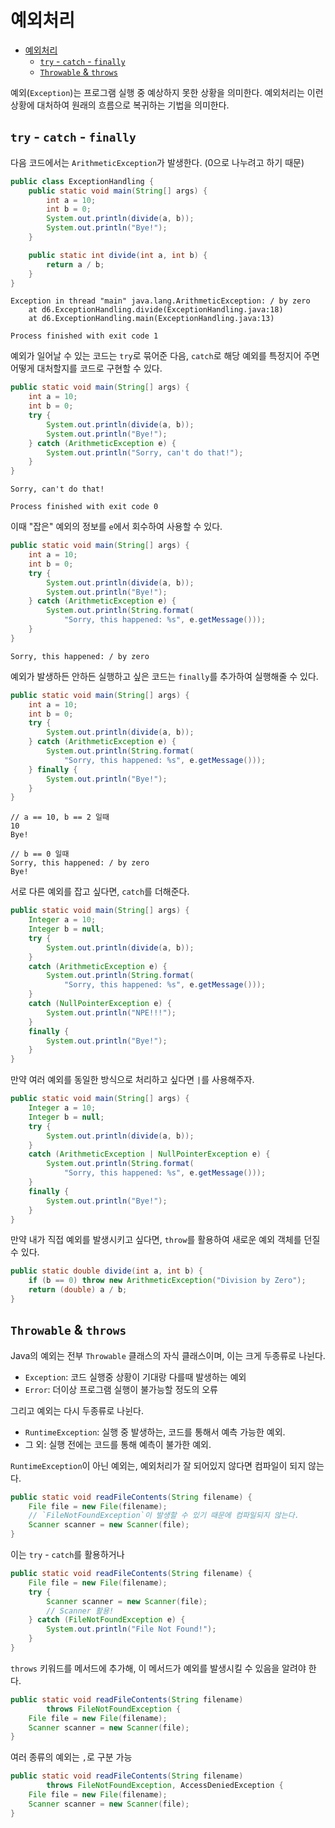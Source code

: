 # 예외처리

<!-- TOC -->
* [예외처리](#예외처리)
  * [`try` - `catch` - `finally`](#try---catch---finally)
  * [`Throwable` & `throws`](#throwable--throws)
<!-- TOC -->

예외(`Exception`)는 프로그램 실행 중 예상하지 못한 상황을 의미한다.
예외처리는 이런 상황에 대처하여 원래의 흐름으로 복귀하는 기법을 의미한다.

## `try` - `catch` - `finally`

다음 코드에서는 `ArithmeticException`가 발생한다. (0으로 나누려고 하기 때문)

```java
public class ExceptionHandling {
    public static void main(String[] args) {
        int a = 10;
        int b = 0;
        System.out.println(divide(a, b));
        System.out.println("Bye!");
    }

    public static int divide(int a, int b) {
        return a / b;
    }
}
```
```
Exception in thread "main" java.lang.ArithmeticException: / by zero
	at d6.ExceptionHandling.divide(ExceptionHandling.java:18)
	at d6.ExceptionHandling.main(ExceptionHandling.java:13)

Process finished with exit code 1
```

예외가 일어날 수 있는 코드는 `try`로 묶어준 다음, `catch`로 해당 예외를 특정지어 주면 어떻게 대처할지를 코드로 구현할 수 있다.

```java
public static void main(String[] args) {
    int a = 10;
    int b = 0;
    try {
        System.out.println(divide(a, b));
        System.out.println("Bye!");
    } catch (ArithmeticException e) {
        System.out.println("Sorry, can't do that!");
    }
}
```
```
Sorry, can't do that!

Process finished with exit code 0
```

이때 "잡은" 예외의 정보를 `e`에서 회수하여 사용할 수 있다.

```java
public static void main(String[] args) {
    int a = 10;
    int b = 0;
    try {
        System.out.println(divide(a, b));
        System.out.println("Bye!");
    } catch (ArithmeticException e) {
        System.out.println(String.format(
            "Sorry, this happened: %s", e.getMessage()));
    }
}
```
```
Sorry, this happened: / by zero
```

예외가 발생하든 안하든 실행하고 싶은 코드는 `finally`를 추가하여 실행해줄 수 있다.

```java
public static void main(String[] args) {
    int a = 10;
    int b = 0;
    try {
        System.out.println(divide(a, b));
    } catch (ArithmeticException e) {
        System.out.println(String.format(
            "Sorry, this happened: %s", e.getMessage()));
    } finally {
        System.out.println("Bye!");
    }
}
```
```
// a == 10, b == 2 일때
10
Bye!

// b == 0 일때
Sorry, this happened: / by zero
Bye!
```

서로 다른 예외를 잡고 싶다면, `catch`를 더해준다.

```java
public static void main(String[] args) {
    Integer a = 10;
    Integer b = null;
    try {
        System.out.println(divide(a, b));
    } 
    catch (ArithmeticException e) {
        System.out.println(String.format(
            "Sorry, this happened: %s", e.getMessage()));
    }
    catch (NullPointerException e) {
        System.out.println("NPE!!!");
    }
    finally {
        System.out.println("Bye!");
    }
}
```

만약 여러 예외를 동일한 방식으로 처리하고 싶다면 `|`를 사용해주자.

```java
public static void main(String[] args) {
    Integer a = 10;
    Integer b = null;
    try {
        System.out.println(divide(a, b));
    } 
    catch (ArithmeticException | NullPointerException e) {
        System.out.println(String.format(
            "Sorry, this happened: %s", e.getMessage()));
    }
    finally {
        System.out.println("Bye!");
    }
}
```

만약 내가 직접 예외를 발생시키고 싶다면, `throw`를 활용하여 새로운 예외 객체를 던질 수 있다.

```java
public static double divide(int a, int b) {
    if (b == 0) throw new ArithmeticException("Division by Zero");
    return (double) a / b;
}
```

## `Throwable` & `throws`

Java의 예외는 전부 `Throwable` 클래스의 자식 클래스이며, 이는 크게 두종류로 나뉜다.

- `Exception`: 코드 실행중 상황이 기대랑 다를때 발생하는 예외
- `Error`: 더이상 프로그램 실행이 불가능할 정도의 오류

그리고 예외는 다시 두종류로 나뉜다.

- `RuntimeException`: 실행 중 발생하는, 코드를 통해서 예측 가능한 예외.
- 그 외: 실행 전에는 코드를 통해 예측이 불가한 예외.

`RuntimeException`이 아닌 예외는, 예외처리가 잘 되어있지 않다면 컴파일이 되지 않는다.

```java
public static void readFileContents(String filename) {
    File file = new File(filename);
    // `FileNotFoundException`이 발생할 수 있기 때문에 컴파일되지 않는다.
    Scanner scanner = new Scanner(file);
}
```

이는 `try` - `catch`를 활용하거나

```java
public static void readFileContents(String filename) {
    File file = new File(filename);
    try {
        Scanner scanner = new Scanner(file);
        // Scanner 활용!
    } catch (FileNotFoundException e) {
        System.out.println("File Not Found!");
    }
}
```

`throws` 키워드를 메서드에 추가해, 이 메서드가 예외를 발생시킬 수 있음을 알려야 한다.

```java
public static void readFileContents(String filename) 
        throws FileNotFoundException {
    File file = new File(filename);
    Scanner scanner = new Scanner(file);
}
```

여러 종류의 예외는 `,`로 구분 가능

```java
public static void readFileContents(String filename)
        throws FileNotFoundException, AccessDeniedException {
    File file = new File(filename);
    Scanner scanner = new Scanner(file);
}
```
